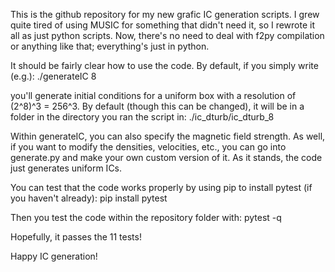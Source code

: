 This is the github repository for my new grafic IC generation scripts.
I grew quite tired of using MUSIC for something that didn't need it, 
so I rewrote it all as just python scripts. Now, there's no need to deal with
f2py compilation or anything like that; everything's just in python. 

It should be fairly clear how to use the code. By default, if you simply write (e.g.):
./generateIC 8

you'll generate initial conditions for a uniform box with a resolution of (2^8)^3 = 256^3. 
By default (though this can be changed), it will be in a folder in the directory you ran the script in:
./ic_dturb/ic_dturb_8

Within generateIC, you can also specify the magnetic field strength. As well, if you want to modify the densities, velocities, etc.,
you can go into generate.py and make your own custom version of it. As it stands, the code just generates uniform ICs. 

You can test that the code works properly by using pip to install pytest (if you haven't already):
pip install pytest

Then you test the code within the repository folder with:
pytest -q

Hopefully, it passes the 11 tests!

Happy IC generation!
